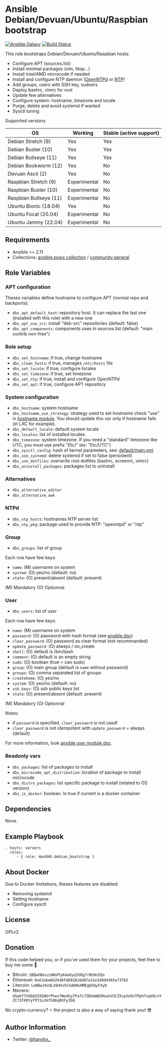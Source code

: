 Ansible Debian/Devuan/Ubuntu/Raspbian bootstrap
====================================================

[![Ansible Galaxy](http://img.shields.io/badge/ansible--galaxy-HanXHX.debian_bootstrap-blue.svg)](https://galaxy.ansible.com/HanXHX/debian_bootstrap) [![Build Status](https://app.travis-ci.com/HanXHX/ansible-debian-bootstrap.svg?branch=master)](https://app.travis-ci.com/HanXHX/ansible-debian-bootstrap)

This role bootstraps Debian/Devuan/Ubuntu/Raspbian hosts:

- Configure APT (sources.list)
- Install minimal packages (vim, htop...)
- Install Intel/AMD microcode if needed
- Install and configure NTP daemon ([OpenNTPd](http://www.openntpd.org/) or [NTP](http://support.ntp.org/))
- Add groups, users with SSH key, sudoers
- Deploy bashrc, vimrc for root
- Update few alternatives
- Configure system: hostname, timezone and locale
- Purge, delete and avoid systemd if wanted
- Sysctl tuning

Supported versions

| OS                     | Working      | Stable (active support) |
| ---------------------- | -------      | ----------------------- |
| Debian Stretch (9)     | Yes          | Yes                     |
| Debian Buster (10)     | Yes          | Yes                     |
| Debian Bullseye (11)   | Yes          | Yes                     |
| Debian Bookworm (12)   | Yes          | No                      |
| Devuan Ascii (2)       | Yes          | No                      |
| Raspbian Stretch (9)   | Experimental | No                      |
| Raspbian Buster (10)   | Experimental | No                      |
| Raspbian Bullseye (11) | Experimental | No                      |
| Ubuntu Bionic (18.04)  | Yes          | No                      |
| Ubuntu Focal (20.04)   | Experimental | No                      |
| Ubuntu Jammy (22.04)   | Experimental | No                      |

Requirements
------------

- Ansible >= 2.11
- Collections: [ansible.posix collection](https://galaxy.ansible.com/ansible/posix) / [community.general](https://galaxy.ansible.com/community/general)

Role Variables
--------------

### APT configuration

Theses variables define hostname to configure APT (normal repo and backports):

- `dbs_apt_default_host`: repository host. It can replace the last one (installed with this role) with a new one
- `dbs_apt_use_src`: install "deb-src" repositories (default: false)
- `dbs_apt_components`: components uses in sources.list (default: "main contrib non-free")

### Role setup

- `dbs_set_hostname`: if true, change hostname
- `dbs_clean_hosts`: if true, manages `/etc/hosts` file
- `dbs_set_locale`: if true, configure locales
- `dbs_set_timezone`: if true, set timezone
- `dbs_set_ntp`: if true, install and configure OpenNTPd
- `dbs_set_apt`: if true, configure APT repository

### System configuration

- `dbs_hostname`: system hostname
- `dbs_hostname_use_strategy`: strategy used to set hostname check "use" in [hostname module](https://docs.ansible.com/ansible/latest/modules/hostname_module.html). You should update this var only if hostname fails (in LXC for example).
- `dbs_default_locale`: default system locale
- `dbs_locales`: list of installed locales
- `dbs_timezone`: system timezone. If you need a "standard" timezone like UTC, you must use prefix "Etc/" (ex: "Etc/UTC")
- `dbs_sysctl_config`: hash of kernel parameters, see: [default/main.yml](default/main.yml)
- `dbs_use_systemd`: delete systemd if set to false (persistent)
- `dbs_use_dotfiles`: overwrite root dotfiles (bashrc, screenrc, vimrc)
- `dbs_uninstall_packages`: packages list to uninstall

### Alternatives

- `dbs_alternative_editor`
- `dbs_alternative_awk`

### NTPd

- `dbs_ntp_hosts`: hostnames NTP server list
- `dbs_ntp_pkg`: package used to provide NTP: "openntpd" or "ntp"

### Group

- `dbs_groups`: list of group

Each row have few keys:

- `name`: (M) username on system
- `system`: (O) yes/no (default: no)
- `state`: (O) present/absent (default: present)

(M) Mandatory
(O) Optionnal

### User

- `dbs_users`: list of user

Each row have few keys:

- `name`: (M) username on system
- `password`: (O) password with hash format (see [ansible doc](http://docs.ansible.com/ansible/latest/faq.html#how-do-i-generate-crypted-passwords-for-the-user-module))
- `clear_password`: (O) password as clear format (not recommanded)
- `update_password`: (O) always / on\_create
- `shell`: (O) default is /bin/bash
- `comment`: (O) default is an empty string
- `sudo`: (O) boolean (true = can sudo)
- `group`: (O) main group (default is `name` without password)
- `groups`: (O) comma separated list of groups
- `createhome`: (O) yes/no
- `system`: (O) yes/no (default: no)
- `ssh_keys`: (O) ssh public keys list
- `state`: (O) present/absent (default: present)

(M) Mandatory
(O) Optionnal

Notes:

- if `password` is specified, `clear_password` is not used!
- `clear_password` is not idempotent with `update_password` = always (default)

For more information, look [ansible user module doc](http://docs.ansible.com/ansible/latest/user_module.html).

### Readonly vars

- `dbs_packages`: list of packages to install
- `dbs_microcode_apt_distribution`: location of package to install microcode
- `dbs_distro_packages`: list specific package to install (related to OS version)
- `dbs_is_docker`: boolean. Is true if current is a docker container

Dependencies
------------

None.

Example Playbook
----------------

    - hosts: servers
      roles:
         - { role: HanXHX.debian_bootstrap }


About Docker
------------

Due to Docker limitations, theses features are disabled:

- Removing systemd
- Setting hostname
- Configure sysctl

License
-------

GPLv2

Donation
--------

If this code helped you, or if you’ve used them for your projects, feel free to buy me some :beers:

- Bitcoin: `1BQwhBeszzWbUTyK4aUyq3SRg7rBSHcEQn`
- Ethereum: `0x63abe6b2648fd892816d87a31e3d9d4365a737b5`
- Litecoin: `LeNDw34zQLX84VvhCGADNvHMEgb5QyFXyD`
- Monero: `45wbf7VdQAZS5EWUrPhen7Wo4hy7Pa7c7ZBdaWQSRowtd3CZ5vpVw5nTPphTuqVQrnYZC72FXDYyfP31uJmfSQ6qRXFy3bQ`

No crypto-currency? :star: the project is also a way of saying thank you! :sunglasses:

Author Information
------------------

- Twitter: [@hanxhx_](https://twitter.com/hanxhx_)
